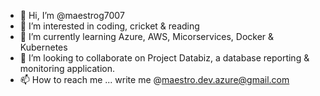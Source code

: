 - 👋 Hi, I’m @maestrog7007
- 👀 I’m interested in coding, cricket & reading 
- 🌱 I’m currently learning Azure, AWS, Micorservices, Docker & Kubernetes
- 💞️ I’m looking to collaborate on Project Databiz, a database reporting & monitoring application.
- 📫 How to reach me ... write me @maestro.dev.azure@gmail.com

<!---
maestrog7007/maestrog7007 is a ✨ special ✨ repository because its `README.md` (this file) appears on your GitHub profile.
You can click the Preview link to take a look at your changes.
--->
